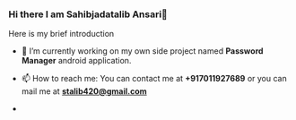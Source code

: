 ### Hi there I am Sahibjadatalib Ansari👋

<!--
**Sahibjadatalib/Sahibjadatalib** is a ✨ _special_ ✨ repository because its `README.md` (this file) appears on your GitHub profile. -->

Here is my brief introduction

- 🔭 I’m currently working on my own side project named **Password Manager** android application.
- 📫 How to reach me: You can contact me at **+917011927689** or you can mail me at **stalib420@gmail.com**


- 


